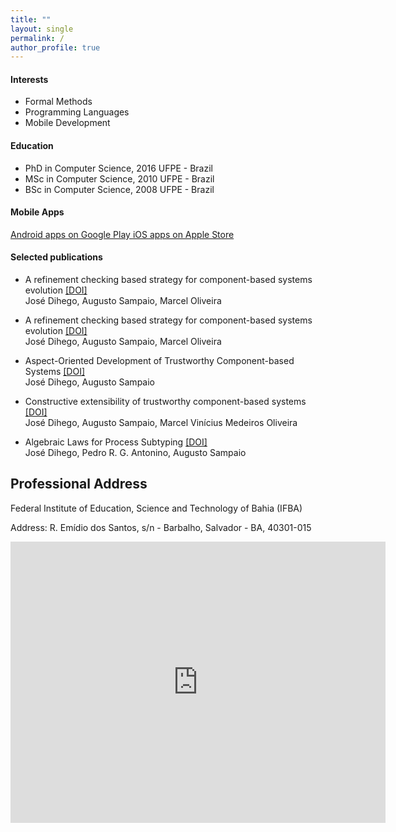 ```yaml
---
title: ""
layout: single
permalink: /
author_profile: true
---
```


<link rel="stylesheet" href="{{ '/assets/css/custom.css' | relative_url }}">

#### Interests
- <span class="education-title">Formal Methods</span> 
- <span class="education-title">Programming Languages</span> 
- <span class="education-title">Mobile Development</span> 
 

#### Education
- <span class="education-title">PhD in Computer Science, 2016 UFPE - Brazil</span> 
- <span class="education-title">MSc in Computer Science, 2010 UFPE - Brazil</span> 
- <span class="education-title">BSc in Computer Science, 2008 UFPE - Brazil</span> 

#### Mobile Apps
 
<a href="https://play.google.com/store/apps/developer?id=José+Dihego+da+Silva+Oliveira" target="_blank">
  <i class="fab fa-google-play" style="font-size:24px;"></i>
 Android apps on Google Play
</a>
 
<a href="https://apps.apple.com/us/developer/jose-dihego-da-silva-oliveira/id1234567890" target="_blank">
  <i class="fab fa-app-store-ios" style="font-size:24px;"></i>
  iOS apps on Apple Store
</a>


#### Selected publications

- <span class="paper-title">A refinement checking based strategy for component-based systems evolution</span>  <span class="doi-title">[[DOI]](https://arxiv.org/abs/2005.10295) </span> <br><span class="author-title">José Dihego, Augusto Sampaio, Marcel Oliveira</span> 

-  <span class="paper-title">A refinement checking based strategy for component-based systems evolution</span> <span class="doi-title">[[DOI]](https://doi.org/10.1016/j.jss.2020.110598)</span> <br><span class="author-title">
José Dihego, Augusto Sampaio, Marcel Oliveira</span> 

- <span class="paper-title">Aspect-Oriented Development of Trustworthy Component-based Systems</span> <span class="doi-title">[[DOI]](https://doi.org/10.1007/978-3-319-25150-9_25)</span> <br><span class="author-title">
 José Dihego, Augusto Sampaio</span> 


- <span class="paper-title">Constructive extensibility of trustworthy component-based systems</span> <span class="doi-title">[[DOI]](https://doi.org/10.1145/2695664.2695916)</span> <br><span class="author-title">
 José Dihego, Augusto Sampaio, Marcel Vinícius Medeiros Oliveira </span> 

- <span class="paper-title">Algebraic Laws for Process Subtyping</span> <span class="doi-title">[[DOI]](https://doi.org/10.1007/978-3-642-41202-8_2)</span> <br> <span class="author-title">
 José Dihego, Pedro R. G. Antonino, Augusto Sampaio</span> 

## Professional Address

<span class="general-title">Federal Institute of Education, Science and Technology of Bahia (IFBA)</span>

<span class="general-title">Address: R. Emídio dos Santos, s/n - Barbalho, Salvador - BA, 40301-015</span>
<iframe src="https://www.google.com/maps/embed?pb=!1m18!1m12!1m3!1d3655.2509220753486!2d-38.50325958965805!3d-12.963279687298526!2m3!1f0!2f0!3f0!3m2!1i1024!2i768!4f13.1!3m3!1m2!1s0x71604df54e0265b%3A0xfcb98df08aee6867!2sIFBA%20-%20Campus%20Salvador!5e1!3m2!1sen!2sbr!4v1724614744533!5m2!1sen!2sbr" width="600" height="450" style="border:0;" allowfullscreen="" loading="lazy" referrerpolicy="no-referrer-when-downgrade"></iframe>
